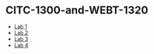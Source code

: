 # CITC-1300-and-WEBT-1320
<ul>
    <li><a href="Lab1/Index.html" target="_blank">Lab 1</a></li>
    <li><a href="Lab2/Index.html" target="_blank">Lab 2</a></li>
    <li><a href="Lab 3/Index.html" target="_blank">Lab 3</a></li>
    <li><a href="Lab4/Index.html" target="_blank">Lab 4</a></li>
</ul>